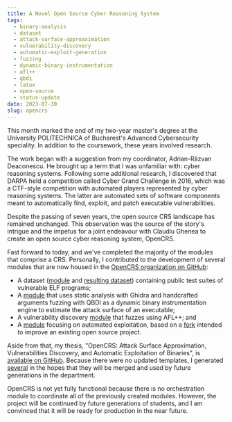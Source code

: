 ```yaml
---
title: A Novel Open Source Cyber Reasoning System
tags:
  - binary-analysis
  - dataset
  - attack-surface-approaximation
  - vulnerability-discovery
  - automatic-exploit-generation
  - fuzzing
  - dynamic-binary-instrumentation
  - afl++
  - qbdi
  - latex
  - open-source
  - status-update
date: 2023-07-30
slug: opencrs
---
```


This month marked the end of my two-year master's degree at the University POLITECHNICA of Bucharest's Advanced Cybersecurity speciality. In addition to the coursework, these years involved research.

The work began with a suggestion from my coordinator, Adrian-Răzvan Deaconescu. He brought up a term that I was unfamiliar with: cyber reasoning systems. Following some additional research, I discovered that DARPA held a competition called Cyber Grand Challenge in 2016, which was a CTF-style competition with automated players represented by cyber reasoning systems. The latter are automated sets of software components meant to automatically find, exploit, and patch executable vulnerabilities.

Despite the passing of seven years, the open source CRS landscape has remained unchanged. This observation was the source of the story's intrigue and the impetus for a joint endeavour with Claudiu Ghenea to create an open source cyber reasoning system, OpenCRS.

Fast forward to today, and we've completed the majority of the modules that comprise a CRS. Personally, I contributed to the development of several modules that are now housed in the [OpenCRS organization on GitHub](https://github.com/CyberReasoningSystem):
- A dataset ([module](https://github.com/CyberReasoningSystem/dataset) and [resulting dataset](https://github.com/CyberReasoningSystem/opencrs_dataset)) containing public test suites of vulnerable ELF programs;
- A [module](https://github.com/CyberReasoningSystem/attack_surface_approximation) that uses static analysis with Ghidra and handcrafted arguments fuzzing with QBDI as a dynamic binary instrumentation engine to estimate the attack surface of an executable;
- A vulnerability discovery [module](https://github.com/CyberReasoningSystem/vulnerability_detection) that fuzzes using AFL++; and
- A [module](https://github.com/CyberReasoningSystem/automatic_exploit_generation) focusing on automated exploitation, based on a [fork](https://github.com/CyberReasoningSystem/zeratool_lib) intended to improve an existing open source project.

Aside from that, my thesis, "OpenCRS: Attack Surface Approximation, Vulnerabilities Discovery, and Automatic Exploitation of Binaries", is [available on GitHub](https://github.com/iosifache/MastersThesis). Because there were no updated templates, I generated [several](https://github.com/cs-pub-ro/templates/pull/1) in the hopes that they will be merged and used by future generations in the department.

OpenCRS is not yet fully functional because there is no orchestration module to coordinate all of the previously created modules. However, the project will be continued by future generations of students, and I am convinced that it will be ready for production in the near future.
